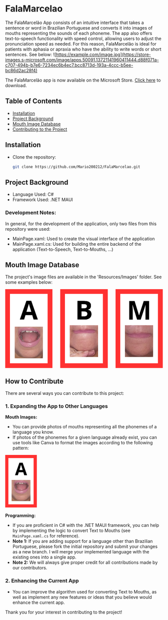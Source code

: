 # FalaMarcelao

The FalaMarcelão App consists of an intuitive interface that takes a sentence or word in Brazilian Portuguese and converts it into images of mouths representing the sounds of each phoneme. The app also offers text-to-speech functionality with speed control, allowing users to adjust the pronunciation speed as needed. For this reason, FalaMarcelão is ideal for patients with aphasia or apraxia who have the ability to write words or short sentences. See below:
![https://example.com/image.jpg](https://store-images.s-microsoft.com/image/apps.50091.13721141960411444.d88f071a-c707-494b-b7e6-7234ec6b4ec7.bcc8713d-193a-4ccc-b5ee-bc86d2ac28f4)

The FalaMarcelão app is now available on the Microsoft Store. <a href="https://apps.microsoft.com/detail/9nl10c8s34fp?hl=pt-br&gl=BR" target="_blank">Click here</a> to download.

## Table of Contents

- [Installation](#installation)
- [Project Background](#project-background)
- [Mouth Image Database](#mouth-image-database)
- [Contributing to the Project](#contributing-to-the-project)
  
## Installation
- Clone the repository:
    ```bash
    git clone https://github.com/Mario200212/FalaMarcelao.git
    ```
## Project Background
- Language Used: C#
- Framework Used: .NET MAUI
### Development Notes: 
In general, for the development of the application, only two files from this repository were used:
- MainPage.xaml: Used to create the visual interface of the application
- MainPage.xaml.cs: Used for building the entire backend of the application (Text-to-Speech, Text-to-Mouths, ...)

## Mouth Image Database
The project's image files are available in the 'Resources/Images' folder. See some examples below:
<div style="display: flex; justify-content: space-between;">
    <img src="Resources/Images/a.png" alt="Descrição da Imagem 1" style="width: 30%; height: auto;">
    <img src="Resources/Images/b.png" alt="Descrição da Imagem 2" style="width: 30%; height: auto;">
    <img src="Resources/Images/m.png" alt="Descrição da Imagem 3" style="width: 30%; height: auto;">
</div>


## How to Contribute

There are several ways you can contribute to this project:

### 1. Expanding the App to Other Languages

**Mouth Images:**
- You can provide photos of mouths representing all the phonemes of a language you know.
- If photos of the phonemes for a given language already exist, you can use tools like Canva to format the images according to the following pattern:
<img src="Resources/Images/a.png" alt="Descrição da Imagem 1" style="width: 20%; height: auto;">

**Programming:**
- If you are proficient in C# with the .NET MAUI framework, you can help by implementing the logic to convert Text to Mouths (see `MainPage.xaml.cs` for reference).
- **Note 1:** If you are adding support for a language other than Brazilian Portuguese, please fork the initial repository and submit your changes as a new branch. I will merge your implemented language with the existing ones into a single app.
- **Note 2:** We will always give proper credit for all contributions made by our contributors.

### 2. Enhancing the Current App

- You can improve the algorithm used for converting Text to Mouths, as well as implement any new features or ideas that you believe would enhance the current app.


Thank you for your interest in contributing to the project!









